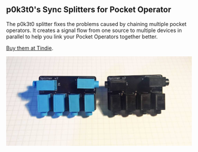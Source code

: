 ## p0k3t0's Sync Splitters for Pocket Operator

The p0k3t0 splitter fixes the problems caused by chaining multiple pocket operators. It creates a signal flow from one source to multiple devices in parallel to help you link your Pocket Operators together better.

[Buy them at Tindie](https://www.tindie.com/products/p0k3t0/sync-splitter-for-pocket-operators/).

![Two Pocket Operator Sync splitters](img/content/splitter_v2_black.jpg)

